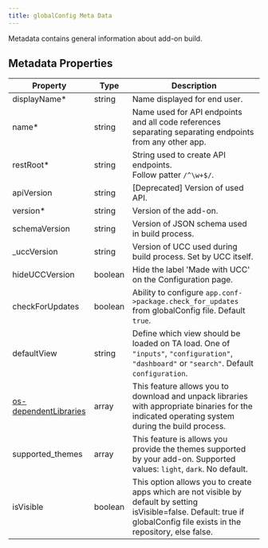 ```yaml
---
title: globalConfig Meta Data
---
```


Metadata contains general information about add-on build.

## Metadata Properties

| Property                                                      | Type    | Description                                                                                                                                     |
|---------------------------------------------------------------|---------|-------------------------------------------------------------------------------------------------------------------------------------------------|
| displayName<span class="required-asterisk">\*</span>          | string  | Name displayed for end user.                                                                                                                    |
| name<span class="required-asterisk">\*</span>                 | string  | Name used for API endpoints and all code references separating separating endpoints from any other app.                                         |
| restRoot<span class="required-asterisk">\*</span>             | string  | String used to create API endpoints. <br> Follow patter `/^\w+$/`.                                                                              |
| apiVersion                                                    | string  | [Deprecated] Version of used API.                                                                                                               |
| version<span class="required-asterisk">\*</span>              | string  | Version of the add-on.                                                                                                                          |
| schemaVersion                                                 | string  | Version of JSON schema used in build process.                                                                                                   |
| \_uccVersion                                                  | string  | Version of UCC used during build process. Set by UCC itself.                                                                                    |
| hideUCCVersion                                                | boolean | Hide the label 'Made with UCC' on the Configuration page.                                                                                       |
| checkForUpdates                                               | boolean | Ability to configure `app.conf->package.check_for_updates` from globalConfig file. Default `true`.                                              |
| defaultView                                                   | string  | Define which view should be loaded on TA load. One of `"inputs"`, `"configuration"`, `"dashboard"` or `"search"`. Default `configuration`.      |
| [os-dependentLibraries](./advanced/os-dependent_libraries.md) | array   | This feature allows you to download and unpack libraries with appropriate binaries for the indicated operating system during the build process. |
| supported_themes                                              | array   | This feature is allows you provide the themes supported by your add-on. Supported values: `light`, `dark`. No default.                          |
| isVisible | boolean | This option allows you to create apps which are not visible by default by setting isVisible=false. Default: true if globalConfig file exists in the repository, else false. |